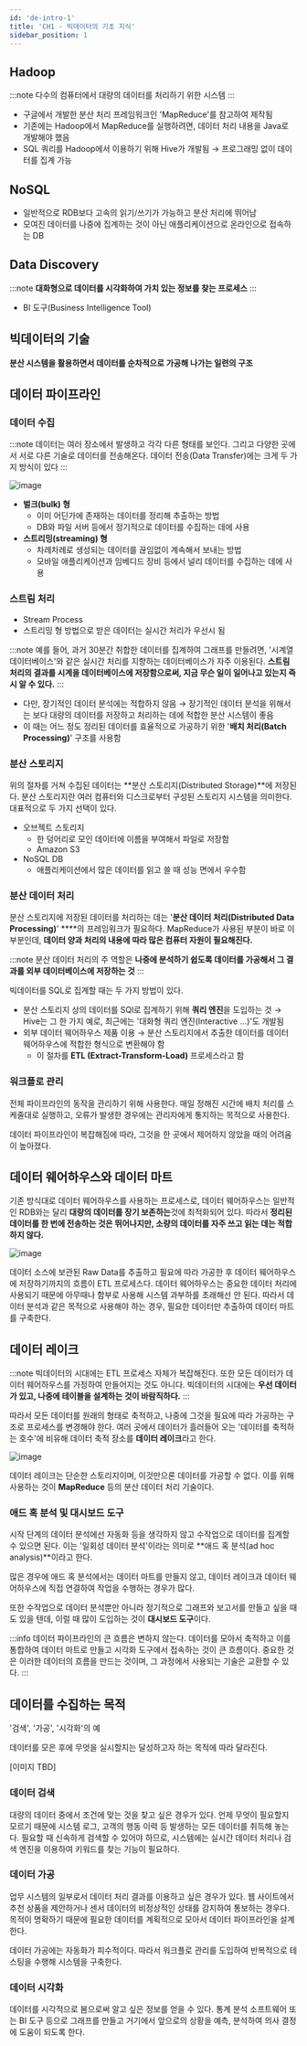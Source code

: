 ```yaml
---
id: 'de-intro-1'
title: 'CH1 - 빅데이터의 기초 지식'
sidebar_position: 1
---
```

## Hadoop

:::note
다수의 컴퓨터에서 대량의 데이터를 처리하기 위한 시스템 
:::

- 구글에서 개발한 분산 처리 프레임워크인 'MapReduce'를 참고하여 제작됨
- 기존에는 Hadoop에서 MapReduce를 실행하려면, 데이터 처리 내용을 Java로 개발해야 했음
- SQL 쿼리를 Hadoop에서 이용하기 위해 Hive가 개발됨 → 프로그래밍 없이 데이터를 집계 가능

## NoSQL

- 일반적으로 RDB보다 고속의 읽기/쓰기가 가능하고 분산 처리에 뛰어남
- 모여진 데이터를 나중에 집계하는 것이 아닌 애플리케이션으로 온라인으로 접속하는 DB

## Data Discovery

:::note
**대화형으로 데이터를 시각화하여 가치 있는 정보를 찾는 프로세스**
:::

- BI 도구(Business Intelligence Tool)

## 빅데이터의 기술

**분산 시스템을 활용하면서 데이터를 순차적으로 가공해 나가는 일련의 구조**

## **데이터 파이프라인**

### 데이터 수집

:::note
데이터는 여러 장소에서 발생하고 각각 다른 형태를 보인다. 그리고 다양한 곳에서 서로 다른 기술로 데이터를 전송해온다. 데이터 전송(Data Transfer)에는 크게 두 가지 방식이 있다
:::

![image](https://user-images.githubusercontent.com/16011260/134498088-68f9a027-ddff-44a3-989a-1949bd78c0cc.png)

- **벌크(bulk) 형**
    - 이미 어딘가에 존재하는 데이터를 정리해 추출하는 방법
    - DB와 파일 서버 등에서 정기적으로 데이터를 수집하는 데에 사용
- **스트리밍(streaming) 형**
    - 차례차례로 생성되는 데이터를 끊임없이 계속해서 보내는 방법
    - 모바일 애플리케이션과 임베디드 장비 등에서 널리 데이터를 수집하는 데에 사용

### 스트림 처리

- Stream Process
- 스트리밍 형 방법으로 받은 데이터는 실시간 처리가 우선시 됨

:::note
예를 들어, 과거 30분간 취합한 데이터를 집계하여 그래프를 만들려면, '시계열 데이터베이스'와 같은 실시간 처리를 지향하는 데이터베이스가 자주 이용된다. **스트림 처리의 결과를 시계을 데이터베이스에 저장함으로써, 지금 무슨 일이 일어나고 있는지 즉시 알 수 있다.**
:::

- 다만, 장기적인 데이터 분석에는 적합하지 않음 → 장기적인 데이터 분석을 위해서는 보다 대량의 데이터를 저장하고 처리하는 데에 적합한 분산 시스템이 좋음
- 이 때는 어느 정도 정리된 데이터를 효율적으로 가공하기 위한 '**배치 처리(Batch Processing)**' 구조를 사용함

### 분산 스토리지

위의 절차를 거쳐 수집된 데이터는 **분산 스토리지(Distributed Storage)**에 저장된다. 분산 스토리지란 여러 컴퓨터와 디스크로부터 구성된 스토리지 시스템을 의미한다. 대표적으로 두 가지 선택이 있다.

- 오브젝트 스토리지
    - 한 덩어리로 모인 데이터에 이름을 부여해서 파일로 저장함
    - Amazon S3
- NoSQL DB
    - 애플리케이션에서 많은 데이터를 읽고 쓸 때 성능 면에서 우수함

### 분산 데이터 처리

분산 스토리지에 저장된 데이터를 처리하는 데는 '**분산 데이터 처리(Distributed Data Processing)**'  ****의 프레임워크가 필요하다. MapReduce가 사용된 부분이 바로 이 부분인데, **데이터 양과 처리의 내용에 따라 많은 컴퓨터 자원이 필요해진다.** 

:::note
분산 데이터 처리의 주 역할은 **나중에 분석하기 쉽도록 데이터를 가공해서 그 결과를 외부 데이터베이스에 저장하는 것**
:::

빅데이터를 SQL로 집계할 때는 두 가지 방법이 있다.

- 분산 스토리지 상의 데이터를 SQl로 집계하기 위해 **쿼리 엔진**을 도입하는 것 → Hive는 그 한 가지 예로, 최근에는 '대화형 쿼리 엔진(Interactive ...)'도 개발됨
- 외부 데이터 웨어하우스 제품 이용 → 분산 스토리지에서 추출한 데이터를 데이터 웨어하우스에 적합한 형식으로 변환해야 함
    - 이 절차를 **ETL (Extract-Transform-Load)** 프로세스라고 함

### 워크플로 관리

전체 파이프라인의 동작을 관리하기 위해 사용한다. 매일 정해진 시간에 배치 처리를 스케줄대로 실행하고, 오류가 발생한 경우에는 관리자에게 통지하는 목적으로 사용한다.

데이터 파이프라인이 복잡해짐에 따라, 그것을 한 곳에서 제어하지 않았을 때의 어려움이 높아졌다.

## 데이터 웨어하우스와 데이터 마트

기존 방식대로 데이터 웨어하우스를 사용하는 프로세스로, 데이터 웨어하우스는 일반적인 RDB와는 달리 **대량의 데이터를 장기 보존하는**것에 최적화되어 있다. 따라서 **정리된 데이터를 한 번에 전송하는 것은 뛰어나지만, 소량의 데이터를 자주 쓰고 읽는 데는 적합하지 않다.** 

![image](https://user-images.githubusercontent.com/16011260/134676644-ba531105-6b2a-494c-b2de-2e258abf93b5.png)


데이터 소스에 보관된 Raw Data를 추출하고 필요에 따라 가공한 후 데이터 웨어하우스에 저장하기까지의 흐름이 ETL 프로세스다. 데이터 웨어하우스는 중요한 데이터 처리에 사용되기 때문에 아무때나 함부로 사용해 시스템 과부하를 초래해선 안 된다. 따라서 데이터 분석과 같은 목적으로 사용해야 하는 경우, 필요한 데이터만 추출하여 데이터 마트를 구축한다. 

## 데이터 레이크

:::note
빅데이터의 시대에는 ETL 프로세스 자체가 복잡해진다. 또한 모든 데이터가 데이터 웨어하우스를 가정하여 만들어지는 것도 아니다. 빅데이터의 시대에는 **우선 데이터가 있고, 나중에 테이블을 설계하는 것이 바람직하다.**
:::

따라서 모든 데이터를 원래의 형태로 축적하고, 나중에 그것을 필요에 따라 가공하는 구조로 프로세스를 변경해야 한다. 여러 곳에서 데이터가 흘러들어 오는 '데이터를 축적하는 호수'에 비유해 데이터 축적 장소를 **데이터 레이크**라고 한다. 

![image](https://user-images.githubusercontent.com/16011260/134676697-feab5806-d053-4764-8829-273fe1e08866.png)

데이터 레이크는 단순한 스토리지이며, 이것만으론 데이터를 가공할 수 없다. 이를 위해 사용하는 것이 **MapReduce** 등의 분산 데이터 처리 기술이다. 

### 애드 혹 분석 및 대시보드 도구

시작 단계의 데이터 분석에선 자동화 등을 생각하지 않고 수작업으로 데이터를 집계할 수 있으면 된다. 이는 '일회성 데이터 분석'이라는 의미로 **애드 혹 분석(ad hoc analysis)**이라고 한다.

많은 경우에 애드 혹 분석에서는 데이터 마트를 만들지 않고, 데이터 레이크과 데이터 웨어하우스에 직접 연결하여 작업을 수행하는 경우가 많다. 

또한 수작업으로 데이터 분석뿐만 아니라 정기적으로 그래프와 보고서를 만들고 싶을 때도 있을 텐데, 이럴 때 많이 도입하는 것이 **대시보드 도구**이다. 

:::info
데이터 파이프라인의 큰 흐름은 변하지 않는다. 데이터를 모아서 축적하고 이를 통합하여 데이터 마트로 만들고 시각화 도구에서 접속하는 것이 큰 흐름이다. 중요한 것은 이러한 데이터의 흐름을 만드는 것이며, 그 과정에서 사용되는 기술은 교환할 수 있다. 
:::

## 데이터를 수집하는 목적

'검색', '가공', '시각화'의 예

데이터를 모은 후에 무엇을 실시할지는 달성하고자 하는 목적에 따라 달라진다.

[이미지 TBD]

### 데이터 검색

대량의 데이터 중에서 조건에 맞는 것을 찾고 싶은 경우가 있다. 언제 무엇이 필요할지 모르기 때문에 시스템 로그, 고객의 행동 이력 등 발생하는 모든 데이터를 취득해 놓는다. 필요할 때 신속하게 검색할 수 있어야 하므로, 시스템에는 실시간 데이터 처리나 검색 엔진을 이용하여 키워드를 찾는 기능이 필요하다.

### 데이터 가공

업무 시스템의 일부로서 데이터 처리 결과를 이용하고 싶은 경우가 있다. 웹 사이트에서 추천 상품을 제안하거나 센서 데이터의 비정상적인 상태를 감지하여 통보하는 경우다. 목적이 명확하기 때문에 필요한 데이터를 계획적으로 모아서 데이터 파이프라인을 설계한다.

데이터 가공에는 자동화가 피수적이다. 따라서 워크플로 관리를 도입하여 반복적으로 테스팅을 수행해 시스템을 구축한다.

### 데이터 시각화

데이터를 시각적으로 봄으로써 알고 싶은 정보를 얻을 수 있다. 통계 분석 소프트웨어 또는 BI 도구 등으로 그래프를 만들고 거기에서 앞으로의 상황을 예측, 분석하여 의사 결정에 도움이 되도록 한다.